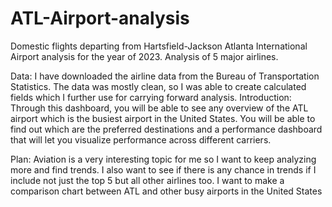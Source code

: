 # ATL-Airport-analysis
Domestic flights departing from Hartsfield-Jackson Atlanta International Airport analysis for the year of 2023. Analysis of 5 major airlines.

Data: I have downloaded the airline data from the Bureau of Transportation Statistics. The data was mostly clean, so I was able to create calculated fields which I further use for carrying forward analysis.
Introduction: Through this dashboard, you will be able to see any overview of the ATL airport which is the busiest airport in the United States. You will be able to find out which are the preferred destinations and a performance dashboard that will let you visualize performance across different carriers.

Plan: Aviation is a very interesting topic for me so I want to keep analyzing more and find trends. I also want to see if there is any chance in trends if I include not just the top 5 but all other airlines too. I want to make a comparison chart between ATL and other busy airports in the United States
